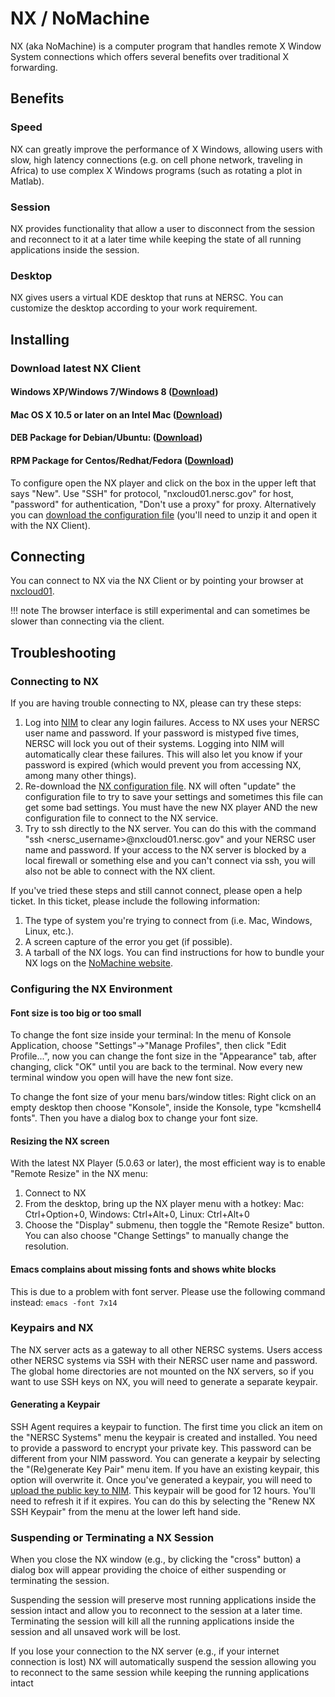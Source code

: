 # NX / NoMachine

NX (aka NoMachine) is a computer program that handles remote X Window
System connections which offers several benefits over traditional X
forwarding.

## Benefits

### Speed

NX can greatly improve the performance of X Windows, allowing users
with slow, high latency connections (e.g. on cell phone network,
traveling in Africa) to use complex X Windows programs (such as
rotating a plot in Matlab).

### Session

NX provides functionality that allow a user to disconnect from the session
and reconnect to it at a later time while keeping the state of all
running applications inside the session.

### Desktop

NX gives users a virtual KDE desktop that runs at NERSC. You can
customize the desktop according to your work requirement.

## Installing

### Download latest NX Client
#### Windows XP/Windows 7/Windows 8 ([Download](https://portal.nersc.gov/project/mpccc/nx/nomachine-enterprise-client_6.0.80_1.exe))
#### Mac OS X 10.5 or later on an Intel Mac ([Download](https://portal.nersc.gov/project/mpccc/nx/nomachine-enterprise-client_6.0.66_2.dmg))
#### DEB Package for Debian/Ubuntu: ([Download](https://portal.nersc.gov/project/mpccc/nx/nomachine-enterprise-client_6.0.66_2_amd64.deb))
#### RPM Package for Centos/Redhat/Fedora ([Download](https://portal.nersc.gov/project/mpccc/nx/nomachine-enterprise-client_6.0.66_2_x86_64.rpm))

To configure open the NX player and click on the box in the
upper left that says "New". Use "SSH" for protocol,
"nxcloud01.nersc.gov" for host, "password" for authentication,
"Don't use a proxy" for proxy. Alternatively you can [download
the configuration
file](https://portal.nersc.gov/project/mpccc/nx/Connection_to_NERSC_NX_service.nxs.gz)
(you'll need to unzip it and open it with the NX Client).

## Connecting

You can connect to NX via the NX Client or by pointing your browser
at [nxcloud01](https://nxcloud01.nersc.gov).

!!! note
    The browser interface is still experimental and can sometimes
    be slower than connecting via the client.

## Troubleshooting

### Connecting to NX

If you are having trouble connecting to NX, please can try these steps:

1. Log into [NIM](https://nim.nersc.gov) to clear any login failures. Access to NX uses your NERSC user name and password. If your password is mistyped five times, NERSC will lock you out of their systems. Logging into NIM will automatically clear these failures. This will also let you know if your password is expired (which would prevent you from accessing NX, among many other things).
2. Re-download the [NX configuration file](https://portal.nersc.gov/project/mpccc/nx/Connection_to_NERSC_NX_service.nxs.gz). NX will often "update" the configuration file to try to save your settings and sometimes this file can get some bad settings. You must have the new NX player AND the new configuration file to connect to the NX service.
3. Try to ssh directly to the NX server. You can do this with the command "ssh <nersc_username>@nxcloud01.nersc.gov" and your NERSC user name and password. If your access to the NX server is blocked by a local firewall or something else and you can't connect via ssh, you will also not be able to connect with the NX client.

If you've tried these steps and still cannot connect, please open a help ticket. In this ticket, please include the following information:

1. The type of system you're trying to connect from (i.e. Mac, Windows, Linux, etc.).
1. A screen capture of the error you get (if possible).
1. A tarball of the NX logs. You can find instructions for how to bundle your NX logs on the [NoMachine website](https://www.nomachine.com/DT07M00098).

### Configuring the NX Environment

#### Font size is too big or too small

To change the font size inside your terminal: In the menu of Konsole Application, choose "Settings"->"Manage Profiles", then click "Edit Profile...", now you can change the font size in the "Appearance" tab, after changing, click "OK" until you are back to the terminal. Now every new terminal window you open will have the new font size.

To change the font size of your menu bars/window titles: Right click on an empty desktop then choose "Konsole", inside the Konsole, type "kcmshell4 fonts". Then you have a dialog box to change your font size.

#### Resizing the NX screen

With the latest NX Player (5.0.63 or later), the most efficient way is to enable "Remote Resize" in the NX menu:

1. Connect to NX
1. From the desktop, bring up the NX player menu with a hotkey: Mac: Ctrl+Option+0, Windows: Ctrl+Alt+0, Linux: Ctrl+Alt+0
1. Choose the "Display" submenu, then toggle the "Remote Resize" button. You can also choose "Change Settings" to manually change the resolution.

#### Emacs complains about missing fonts and shows white blocks

This is due to a problem with font server. Please use the following command instead: `emacs -font 7x14`

### Keypairs and NX

The NX server acts as a gateway to all other NERSC systems. Users access other NERSC systems via SSH with their NERSC user name and password. The global home directories are not mounted on the NX servers, so if you want to use SSH keys on NX, you will need to generate a separate keypair.

#### Generating a Keypair

SSH Agent requires a keypair to function. The first time you click an item on the "NERSC Systems" menu the keypair is created and installed. You need to provide a password to encrypt your private key. This password can be different from your NIM password. You can generate a keypair by selecting the "(Re)generate Key Pair" menu item. If you have an existing keypair, this option will overwrite it. Once you've generated a keypair, you will need to [upload the public key to NIM](https://www.nersc.gov/users/connecting-to-nersc/connecting-with-ssh/#toc-anchor-2). This keypair will be good for 12 hours. You'll need to refresh it if it expires. You can do this by selecting the "Renew NX SSH Keypair" from the menu at the lower left hand side.

### Suspending or Terminating a NX Session

When you close the NX window (e.g., by clicking the "cross" button) a dialog box will appear providing the choice of either suspending or terminating the session.

 Suspending the session will preserve most running applications inside the session intact and allow you to reconnect to the session at a later time.
 Terminating the session will kill all the running applications inside the session and all unsaved work will be lost.

If you lose your connection to the NX server (e.g., if your internet connection is lost) NX will automatically suspend the session allowing you to reconnect to the same session while keeping the running applications intact
